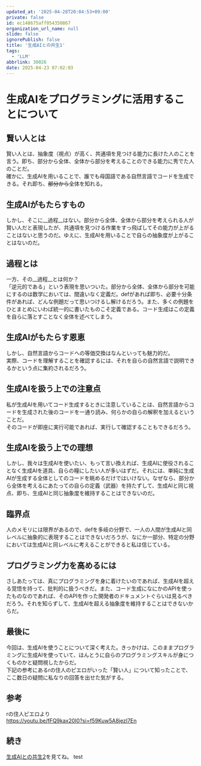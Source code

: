 ```yaml
---
updated_at: '2025-04-28T20:04:53+09:00'
private: false
id: ec148675aff054350867
organization_url_name: null
slide: false
ignorePublish: false
title: '生成AIとの共生1'
tags:
  - 'LLM'
abbrlink: 30026
date: 2025-04-23 07:02:03
---
```


<!--
Copyright (c) 2025 verazza
This file is distributed under the terms of the Creative Commons Attribution-NonCommercial-ShareAlike 4.0 International License.
See the LICENSE file in the source directory for details.
(https://creativecommons.org/licenses/by-nc-sa/4.0/)
-->

# 生成AIをプログラミングに活用することについて

## 賢い人とは
賢い人とは、抽象度（視点）が高く、共通項を見つける能力に長けた人のことを言う。即ち、部分から全体、全体から部分を考えることのできる能力に秀でた人のことだ。  
確かに、生成AIを用いることで、誰でも母国語である自然言語でコードを生成できる。それ即ち、~~部分から~~全体を知れる。

## 生成AIがもたらすもの
しかし、そこに__過程__はない。部分から全体、全体から部分を考えられる人が賢い人だと表現したが、共通項を見つける作業をすっ飛ばしてその能力が上がることはないと思うのだ。ゆえに、生成AIを用いることで自らの抽象度が上がることはないのだ。

## 過程とは
一方、その__過程__とは何か？  
「逆元的である」という表現を思いついた。部分から全体、全体から部分を可能にするのは数学においては、間違いなく定義だ。defがあれば即ち、必要十分条件があれば、どんな例題だって思いつけるし解けるだろう。また、多くの例題をひとまとめにいわば統一的に書いたものこそ定義である。コード生成はこの定義を自らに落とすことなく全体を述べてしまう。  

## 生成AIがもたらす恩恵
しかし、自然言語からコードへの等価交換はなんといっても魅力的だ。  
実際、コードを理解することを確認するには、それを自らの自然言語で説明できるかという点に集約されるだろう。

## 生成AIを扱う上での注意点
私が生成AIを用いてコード生成するときに注意していることは、自然言語からコードを生成された後のコードを一通り読み、何らかの自らの解釈を加えるということだ。  
そのコードが即座に実行可能であれば、実行して確認することもできるだろう。

## 生成AIを扱う上での理想
しかし、我々は生成AIを使いたい、もって言い換えれば、生成AIに使役されることなく生成AIを道具、自らの糧にしたい人が多いはずだ。それには、単純に生成AIが生成する全体としてのコードを眺めるだけではいけない。なぜなら、部分から全体を考えるにあたっての自らの定義（武器）を持たずして、生成AIと同じ視点、即ち、生成AIと同じ抽象度を維持することはできないのだ。

## 臨界点
人のメモリには限界があるので、defを多岐の分野で、一人の人間が生成AIと同レベルに抽象的に表現することはできないだろうが、なにか一部分、特定の分野においては生成AIと同レベルに考えることができると私は信じている。

## プログラミング力を高めるには
さしあたっては、真にプログラミングを身に着けたいのであれば、生成AIを超える覚悟を持って、批判的に扱うべきだ。また、コード生成になにかのAPIを使ったものなのであれば、そのAPIを作った開発者のドキュメントぐらいは見るべきだろう。それを知らずして、生成AIを超える抽象度を維持することはできないからだ。

## 最後に
今回は、生成AIを使うことについて深く考えた。きっかけは、このままプログラミングに生成AIを使っていて、ほんとうに自らのプログラミングスキルが身につくものかと疑問視したからだ。  
下記の参考にあるrの住人のピエロがいった「賢い人」について知ったことで、ここ数日の疑問に私なりの回答を出せた気がする。

## 参考
rの住人ピエロより  
https://youtu.be/fFQ9kax20I0?si=f59Kuw5A8jezI7En

## 続き
[生成AIとの共生2](https://qiita.com/verazza/items/f563b57505808f5bfaeb)を見てね。
test
